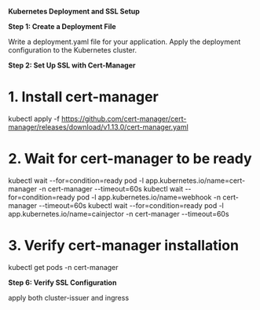 **Kubernetes Deployment and SSL Setup**


**Step 1: Create a Deployment File**

Write a deployment.yaml file for your application.
Apply the deployment configuration to the Kubernetes cluster.

 

**Step 2: Set Up SSL with Cert-Manager**

 # 1. Install cert-manager
kubectl apply -f https://github.com/cert-manager/cert-manager/releases/download/v1.13.0/cert-manager.yaml

# 2. Wait for cert-manager to be ready
kubectl wait --for=condition=ready pod -l app.kubernetes.io/name=cert-manager -n cert-manager --timeout=60s
kubectl wait --for=condition=ready pod -l app.kubernetes.io/name=webhook -n cert-manager --timeout=60s
kubectl wait --for=condition=ready pod -l app.kubernetes.io/name=cainjector -n cert-manager --timeout=60s

# 3. Verify cert-manager installation
kubectl get pods -n cert-manager

**Step 6: Verify SSL Configuration**

 apply both cluster-issuer and ingress
